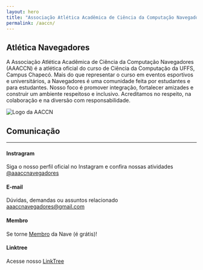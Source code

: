 ```yaml
---
layout: hero
title: "Associação Atlética Acadêmica de Ciência da Computação Navegadores"
permalink: /aaccn/
---
```


<div class="row align-items-center pt-2 pt-lg-5">
    <div class="col-md-8">
        <h2>Atlética Navegadores</h2>
        <p class="lead">A Associação Atlética Acadêmica de Ciência da Computação Navegadores (AAACCN) é a atlética oficial do curso de Ciência da Computação da UFFS, Campus Chapecó. Mais do que representar o curso em eventos esportivos e universitários, a Navegadores é uma comunidade feita por estudantes e para estudantes.
        Nosso foco é promover integração, fortalecer amizades e construir um ambiente respeitoso e inclusivo. Acreditamos no respeito, na colaboração e na diversão com responsabilidade.</p>
    </div>
    <div class="col-md-1"></div>
    <div class="col-md-3">
        <p><img alt="Logo da AACCN" class="img-fluid" src="{{ site.url }}/images/illustrations/Logo NAVE.png"></p>
    </div>
</div>

<section class="fdb-block team-8 mt-5">
        <div class="row">
            <div class="col-12">
                <h2>Comunicação</h2>
                <hr />
            </div>
        </div>
        <div class="row" >
            <div class="col-11">
                <h4 class="font-semibold text-lg text-white block" >Instragram</h4>
                <p>Siga o nosso perfil oficial no Instagram e confira nossas atividades <a href="https://www.instagram.com/aaccnavegadores/" target="_blank">@aaaccnavegadores</a></p> 
            </div>
            <div class="col-11">
                <h4 class="font-semibold text-lg text-white block" >E-mail</h4>
                <p>Dúvidas, demandas ou assuntos relacionado <a href="mailto:aaaccnavegadores@gmail.com" target="_blank">aaaccnavegadores@gmail.com</a></p> 
            </div>
              <div class="col-11">
                <h4 class="font-semibold text-lg text-white block" >Membro</h4>
                <p>Se torne  <a href="https://inscricaonave.netlify.app/atualizar?" target="_blank">Membro</a> da Nave (é grátis)!</p> 
            </div> 
            <div class="col-11">
                <h4 class="font-semibold text-lg text-white block" >Linktree</h4>
                <p>Acesse nosso <a href="https://linktr.ee/aaaccnavegadores?utm_source=linktree_profile_share&ltsid=46de23ad-bb26-41dc-9142-d2dd629dc39f" target="_blank">LinkTree</a></p> 
            </div>    
        </div>
    </div>
</section>